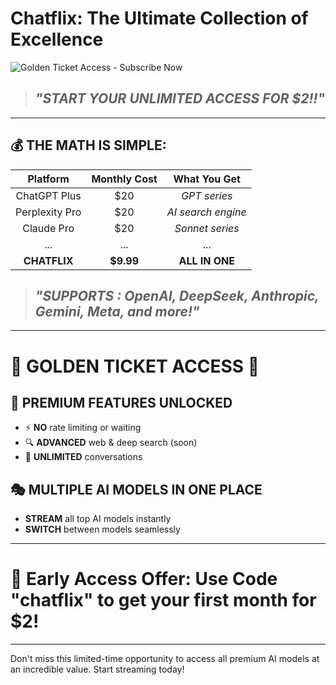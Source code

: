 # **Chatflix: The Ultimate Collection of Excellence**

![Golden Ticket Access - Subscribe Now](https://www.chatflix.app/previous/drake-meme.png)

> ## ***"START YOUR UNLIMITED ACCESS FOR $2!!"***

---

## 💰 **THE MATH IS SIMPLE:**

| Platform | Monthly Cost | What You Get |
|:--------:|:------------:|:------------:|
| ChatGPT Plus | $20 | *GPT series* |
| Perplexity Pro | $20 | *AI search engine* |
| Claude Pro | $20 | *Sonnet series* |
| ... | ... | ... |
| **CHATFLIX** | **$9.99** | **ALL IN ONE** |

> ##  ***"SUPPORTS : OpenAI, DeepSeek, Anthropic, Gemini, Meta, and more!"***

---

# 🌟 **GOLDEN TICKET ACCESS** 🌟

## 🧠 **PREMIUM FEATURES UNLOCKED**
* ⚡ **NO** rate limiting or waiting
* 🔍 **ADVANCED** web & deep search (soon)
* 💬 **UNLIMITED** conversations

## 🎭 **MULTIPLE AI MODELS IN ONE PLACE**
* **STREAM** all top AI models instantly
* **SWITCH** between models seamlessly

---

# 💫 Early Access Offer: Use Code "chatflix" to get your first month for $2!

---

Don't miss this limited-time opportunity to access all premium AI models at an incredible value. Start streaming today!